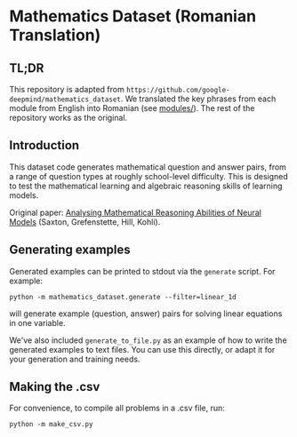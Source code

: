 # Mathematics Dataset (Romanian Translation)

## TL;DR
This repository is adapted from `https://github.com/google-deepmind/mathematics_dataset`. We translated the key phrases from each module from English into Romanian (see [modules/](modules/)). The rest of the repository works as the original.

## Introduction

This dataset code generates mathematical question and answer pairs, from a range
of question types at roughly school-level difficulty. This is designed to test
the mathematical learning and algebraic reasoning skills of learning models.

Original paper: [Analysing Mathematical
Reasoning Abilities of Neural Models](https://openreview.net/pdf?id=H1gR5iR5FX)
(Saxton, Grefenstette, Hill, Kohli).

## Generating examples

Generated examples can be printed to stdout via the `generate` script. For
example:

```shell
python -m mathematics_dataset.generate --filter=linear_1d
```

will generate example (question, answer) pairs for solving linear equations in
one variable.

We've also included `generate_to_file.py` as an example of how to write the
generated examples to text files. You can use this directly, or adapt it for
your generation and training needs.

## Making the .csv

For convenience, to compile all problems in a .csv file, run:

```shell
python -m make_csv.py
```

